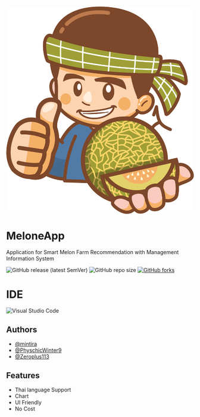 
![Logo](https://raw.githubusercontent.com/PhyschicWinter9/MelonedApp/main/assets/icon/logo.png)


# MeloneApp 

Application for Smart Melon Farm Recommendation with Management Information System

![GitHub release (latest SemVer)](https://img.shields.io/github/v/release/physchicwinter9/MelonedApp?style=for-the-badge)
![GitHub repo size](https://img.shields.io/github/repo-size/PhyschicWinter9/MelonedApp?style=for-the-badge)
[![GitHub forks](https://img.shields.io/github/forks/PhyschicWinter9/MelonedApp?style=for-the-badge)](https://github.com/PhyschicWinter9/MelonedApp/network)

# IDE
![Visual Studio Code](https://img.shields.io/badge/Visual%20Studio%20Code-0078d7.svg?style=for-the-badge&logo=visual-studio-code&logoColor=white)



## Authors

- [@mintira](https://github.com/mintira)
- [@PhyschicWinter9](https://www.github.com/PhyschicWinter9)
- [@Zeroplus113](https://github.com/Zeroplus113)


## Features

- Thai language Support
- Chart
- UI Friendly
- No Cost

